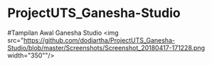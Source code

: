 # ProjectUTS_Ganesha-Studio

#Tampilan Awal Ganesha Studio
<img src="https://github.com/dodiartha/ProjectUTS_Ganesha-Studio/blob/master/Screenshots/Screenshot_20180417-171228.png width="350""/>
